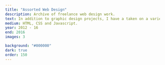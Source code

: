 ```yaml
---
title: "Assorted Web Design"
description: Archive of freelance web design work.
text: In addition to graphic design projects, I have a taken on a variety of web design work with a focus on simple, pleasing designs.
medium: HTML, CSS and Javascript.
year: 2012 - 16
end: 2016
images: 3

background: "#000000"
dark: true
order: 150
---
```

